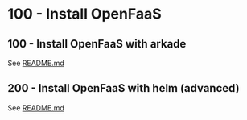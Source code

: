 # 100 - Install OpenFaaS

## 100 - Install OpenFaaS with arkade

See [README.md](./100/README.md)

## 200 - Install OpenFaaS with helm (advanced)

See [README.md](./200/README.md)
